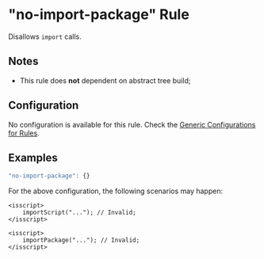 # "no-import-package" Rule

Disallows `import` calls.

## Notes 

- This rule does **not** dependent on abstract tree build;

## Configuration

No configuration is available for this rule. Check the [Generic Configurations for Rules][generic-config].

## Examples

```js
"no-import-package": {}
```

For the above configuration, the following scenarios may happen:

```
<isscript>
    importScript("..."); // Invalid;
</isscript>
```

```
<isscript>
    importPackage("..."); // Invalid;
</isscript>
```

[generic-config]: <../generic-rule-config.md>
